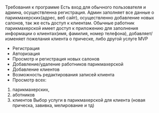 Требования к программе
Есть вход для обычного пользователя и админа, осуществленна регистрация.
Админ заполняет все данные о парикмахерских(адрес, веб сайт), осуществленно добавление новых салонов, так же есть доступ к клиентам.
Обычные работник парикмахерской имеет доступ к приложению для заполнения информации о клиентах(имя, фамилия, номер телефона), добавляет/изменяет пожелания клиента о прическе, либо другой услуге
MVP
- Регистрация
- Авторизация
- Просмотр и регистрация новых салонов
- Добавление/удаление работников парикмахерской
- Добавление клиентов
- Возможность редактирования записей клиента
- Просмотр всех:
1) парикмахерских,
2) аботников
3) клиентов
Выбор услуги в парикмахерской для клиента (новая прическа, завивка, мелирование и тд)
